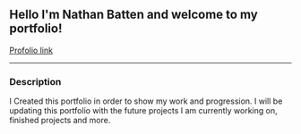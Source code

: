 ## Hello I'm Nathan Batten and welcome to my portfolio!
[Profolio link](https://BatoonNS.github.io)

---

### Description
I Created this portfolio in order to show my work and progression. I will be updating this portfolio with the future projects I am currently working on, finished projects and more. 
